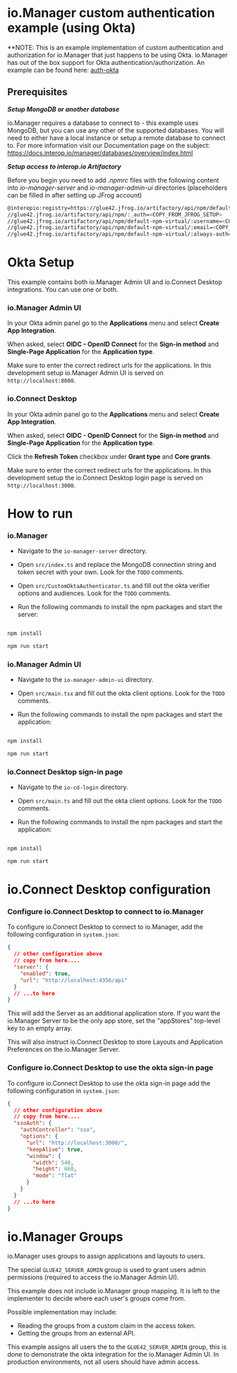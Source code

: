 # io.Manager custom authentication example (using Okta)

\*\*NOTE: This is an example implementation of custom authentication and authorization for io.Manager that just happens to be using Okta. io.Manager has out of the box support for Okta authentication/authorization. An example can be found here: [auth-okta](../auth-okta)

## Prerequisites

_**Setup MongoDB or another database**_

io.Manager requires a database to connect to - this example uses MongoDB, but you can use any other of the supported databases. You will need to either have a local instance or setup a remote database to connect to. For more information visit our Documentation page on the subject: https://docs.interop.io/manager/databases/overview/index.html

_**Setup access to interop.io Artifactory**_

Before you begin you need to add _.npmrc_ files with the following content into _io-manager-server_ and _io-manager-admin-ui_ directories (placeholders can be filled in after setting up JFrog account)

```sh
@interopio:registry=https://glue42.jfrog.io/artifactory/api/npm/default-npm-virtual/
//glue42.jfrog.io/artifactory/api/npm/:_auth=<COPY_FROM_JFROG_SETUP>
//glue42.jfrog.io/artifactory/api/npm/default-npm-virtual/:username=<COPY_FROM_JFROG_SETUP>
//glue42.jfrog.io/artifactory/api/npm/default-npm-virtual/:email=<COPY_FROM_JFROG_SETUP>
//glue42.jfrog.io/artifactory/api/npm/default-npm-virtual/:always-auth=true
```

# Okta Setup

This example contains both io.Manager Admin UI and io.Connect Desktop integrations. You can use one or both.

### io.Manager Admin UI

In your Okta admin panel go to the **Applications** menu and select **Create App Integration**.

When asked, select **OIDC - OpenID Connect** for the **Sign-in method** and **Single-Page Application** for the **Application type**.

Make sure to enter the correct redirect urls for the applications. In this development setup io.Manager Admin UI is served on `http://localhost:8080`.

### io.Connect Desktop

In your Okta admin panel go to the **Applications** menu and select **Create App Integration**.

When asked, select **OIDC - OpenID Connect** for the **Sign-in method** and **Single-Page Application** for the **Application type**.

Click the **Refresh Token** checkbox under **Grant type** and **Core grants**.

Make sure to enter the correct redirect urls for the applications. In this development setup the io.Connect Desktop login page is served on `http://localhost:3000`.

# How to run

### io.Manager

- Navigate to the `io-manager-server` directory.

- Open `src/index.ts` and replace the MongoDB connection string and token secret with your own. Look for the `TODO` comments.

- Open `src/CustomOktaAuthenticator.ts` and fill out the okta verifier options and audiences. Look for the `TODO` comments.

- Run the following commands to install the npm packages and start the server:

```sh

npm install

npm run start

```

### io.Manager Admin UI

- Navigate to the `io-manager-admin-ui` directory.

- Open `src/main.tsx` and fill out the okta client options. Look for the `TODO` comments.

- Run the following commands to install the npm packages and start the application:

```sh

npm install

npm run start

```

### io.Connect Desktop sign-in page

- Navigate to the `io-cd-login` directory.

- Open `src/main.ts` and fill out the okta client options. Look for the `TODO` comments.

- Run the following commands to install the npm packages and start the application:

```sh

npm install

npm run start

```

# io.Connect Desktop configuration

### Configure io.Connect Desktop to connect to io.Manager

To configure io.Connect Desktop to connect to io.Manager, add the following configuration in `system.json`:

```json
{
  // other configuration above
  // copy from here....
  "server": {
    "enabled": true,
    "url": "http://localhost:4356/api"
  }
  // ...to here
}
```

This will add the Server as an additional application store. If you want the io.Manager Server to be the only app store, set the "appStores" top-level key to an empty array.

This will also instruct io.Connect Desktop to store Layouts and Application Preferences on the io.Manager Server.

### Configure io.Connect Desktop to use the okta sign-in page

To configure io.Connect Desktop to use the okta sign-in page add the following configuration in `system.json`:

```json
{
  // other configuration above
  // copy from here....
  "ssoAuth": {
    "authController": "sso",
    "options": {
      "url": "http://localhost:3000/",
      "keepAlive": true,
      "window": {
        "width": 540,
        "height": 660,
        "mode": "flat"
      }
    }
  }
  // ...to here
}
```

# io.Manager Groups

io.Manager uses groups to assign applications and layouts to users.

The special `GLUE42_SERVER_ADMIN` group is used to grant users admin permissions (required to access the io.Manager Admin UI).

This example does not include io.Manager group mapping. It is left to the implementer to decide where each user's groups come from.

Possible implementation may include:

- Reading the groups from a custom claim in the access token.
- Getting the groups from an external API.

This example assigns all users the to the `GLUE42_SERVER_ADMIN` group, this is done to demonstrate the okta integration for the io.Manager Admin UI. In production environments, not all users should have admin access.
